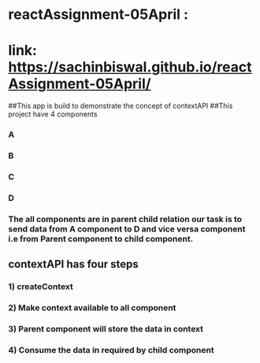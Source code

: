 # reactAssignment-05April : 
# link: https://sachinbiswal.github.io/reactAssignment-05April/

##This app is build to demonstrate the concept of contextAPI
##This project have 4 components 
### A
### B
### C 
### D
### The all components are in parent child relation our task is to send data from A component to D and vice versa component i.e from Parent component to child component.
## contextAPI has four steps 
### 1) createContext
### 2) Make context available to all component
### 3) Parent component will store the data in context
### 4) Consume the data in required by child component
